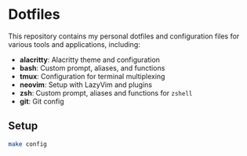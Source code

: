 # Dotfiles

This repository contains my personal dotfiles and configuration files for various tools and applications, including:

- **alacritty**: Alacritty theme and configuration
- **bash**: Custom prompt, aliases, and functions
- **tmux**: Configuration for terminal multiplexing
- **neovim**: Setup with LazyVim and plugins
- **zsh**: Custom prompt, aliases and functions for `zshell`
- **git**: Git config

## Setup

```bash
make config
```
